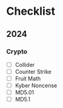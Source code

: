 # Checklist

## 2024

### Crypto

- [ ] Collider
- [ ] Counter Strike
- [ ] Fruit Math
- [ ] Kyber Noncense
- [ ] MD5.01
- [ ] MD5.1
